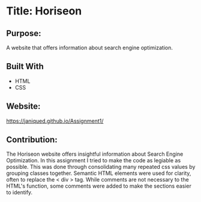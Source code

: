 # Title: Horiseon

## Purpose:
A website that offers information about search engine optimization.

## Built With
* HTML
* CSS

## Website:
https://janiqued.github.io/Assignment1/

## Contribution: 
The Horiseon website offers insightful information about Search Engine Optimization. In this assignment I tried to make the code as legiable as possible. This was done through consolidating many repeated css values by grouping classes together. Semantic HTML elements were used for clarity, often to replace the < div > tag. While comments are not necessary to the HTML's function, some comments were added to make the sections easier to identify. 
